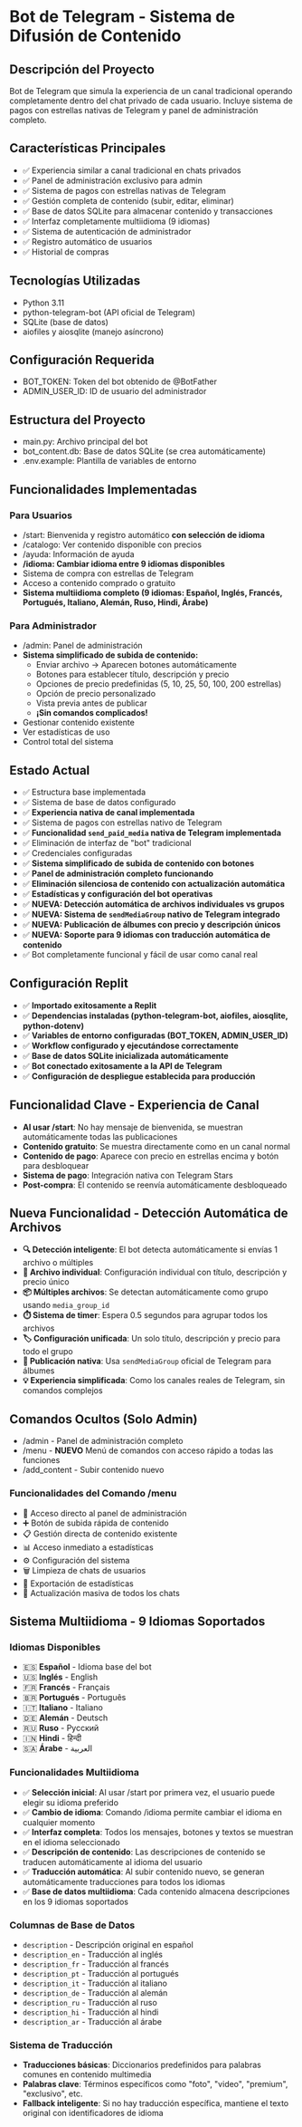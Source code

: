 # Bot de Telegram - Sistema de Difusión de Contenido

## Descripción del Proyecto
Bot de Telegram que simula la experiencia de un canal tradicional operando completamente dentro del chat privado de cada usuario. Incluye sistema de pagos con estrellas nativas de Telegram y panel de administración completo.

## Características Principales
- ✅ Experiencia similar a canal tradicional en chats privados
- ✅ Panel de administración exclusivo para admin
- ✅ Sistema de pagos con estrellas nativas de Telegram
- ✅ Gestión completa de contenido (subir, editar, eliminar)
- ✅ Base de datos SQLite para almacenar contenido y transacciones
- ✅ Interfaz completamente multiidioma (9 idiomas)
- ✅ Sistema de autenticación de administrador
- ✅ Registro automático de usuarios
- ✅ Historial de compras

## Tecnologías Utilizadas
- Python 3.11
- python-telegram-bot (API oficial de Telegram)
- SQLite (base de datos)
- aiofiles y aiosqlite (manejo asíncrono)

## Configuración Requerida
- BOT_TOKEN: Token del bot obtenido de @BotFather
- ADMIN_USER_ID: ID de usuario del administrador

## Estructura del Proyecto
- main.py: Archivo principal del bot
- bot_content.db: Base de datos SQLite (se crea automáticamente)
- .env.example: Plantilla de variables de entorno

## Funcionalidades Implementadas

### Para Usuarios
- /start: Bienvenida y registro automático **con selección de idioma**
- /catalogo: Ver contenido disponible con precios
- /ayuda: Información de ayuda
- **/idioma: Cambiar idioma entre 9 idiomas disponibles**
- Sistema de compra con estrellas de Telegram
- Acceso a contenido comprado o gratuito
- **Sistema multiidioma completo (9 idiomas: Español, Inglés, Francés, Portugués, Italiano, Alemán, Ruso, Hindi, Árabe)**

### Para Administrador
- /admin: Panel de administración
- **Sistema simplificado de subida de contenido:**
  - Enviar archivo → Aparecen botones automáticamente
  - Botones para establecer título, descripción y precio
  - Opciones de precio predefinidas (5, 10, 25, 50, 100, 200 estrellas)
  - Opción de precio personalizado
  - Vista previa antes de publicar
  - **¡Sin comandos complicados!**
- Gestionar contenido existente
- Ver estadísticas de uso
- Control total del sistema

## Estado Actual
- ✅ Estructura base implementada
- ✅ Sistema de base de datos configurado
- ✅ **Experiencia nativa de canal implementada**
- ✅ Sistema de pagos con estrellas nativo de Telegram
- ✅ **Funcionalidad `send_paid_media` nativa de Telegram implementada**
- ✅ Eliminación de interfaz de "bot" tradicional
- ✅ Credenciales configuradas
- ✅ **Sistema simplificado de subida de contenido con botones**
- ✅ **Panel de administración completo funcionando**
- ✅ **Eliminación silenciosa de contenido con actualización automática**
- ✅ **Estadísticas y configuración del bot operativas**
- ✅ **NUEVA: Detección automática de archivos individuales vs grupos**
- ✅ **NUEVA: Sistema de `sendMediaGroup` nativo de Telegram integrado**
- ✅ **NUEVA: Publicación de álbumes con precio y descripción únicos**
- ✅ **NUEVA: Soporte para 9 idiomas con traducción automática de contenido**
- ✅ Bot completamente funcional y fácil de usar como canal real

## Configuración Replit
- ✅ **Importado exitosamente a Replit**
- ✅ **Dependencias instaladas (python-telegram-bot, aiofiles, aiosqlite, python-dotenv)**
- ✅ **Variables de entorno configuradas (BOT_TOKEN, ADMIN_USER_ID)**
- ✅ **Workflow configurado y ejecutándose correctamente**
- ✅ **Base de datos SQLite inicializada automáticamente**
- ✅ **Bot conectado exitosamente a la API de Telegram**
- ✅ **Configuración de despliegue establecida para producción**

## Funcionalidad Clave - Experiencia de Canal
- **Al usar /start**: No hay mensaje de bienvenida, se muestran automáticamente todas las publicaciones
- **Contenido gratuito**: Se muestra directamente como en un canal normal
- **Contenido de pago**: Aparece con precio en estrellas encima y botón para desbloquear
- **Sistema de pago**: Integración nativa con Telegram Stars
- **Post-compra**: El contenido se reenvía automáticamente desbloqueado

## Nueva Funcionalidad - Detección Automática de Archivos
- **🔍 Detección inteligente**: El bot detecta automáticamente si envías 1 archivo o múltiples
- **📁 Archivo individual**: Configuración individual con título, descripción y precio único
- **📦 Múltiples archivos**: Se detectan automáticamente como grupo usando `media_group_id`
- **⏱️ Sistema de timer**: Espera 0.5 segundos para agrupar todos los archivos
- **🏷️ Configuración unificada**: Un solo título, descripción y precio para todo el grupo
- **📨 Publicación nativa**: Usa `sendMediaGroup` oficial de Telegram para álbumes
- **💡 Experiencia simplificada**: Como los canales reales de Telegram, sin comandos complejos

## Comandos Ocultos (Solo Admin)
- /admin - Panel de administración completo
- /menu - **NUEVO** Menú de comandos con acceso rápido a todas las funciones
- /add_content - Subir contenido nuevo

### Funcionalidades del Comando /menu
- 🔧 Acceso directo al panel de administración
- ➕ Botón de subida rápida de contenido
- 📋 Gestión directa de contenido existente
- 📊 Acceso inmediato a estadísticas
- ⚙️ Configuración del sistema
- 🗑️ Limpieza de chats de usuarios
- 📄 Exportación de estadísticas
- 🔄 Actualización masiva de todos los chats

## Sistema Multiidioma - 9 Idiomas Soportados

### Idiomas Disponibles
- 🇪🇸 **Español** - Idioma base del bot
- 🇺🇸 **Inglés** - English
- 🇫🇷 **Francés** - Français
- 🇧🇷 **Portugués** - Português  
- 🇮🇹 **Italiano** - Italiano
- 🇩🇪 **Alemán** - Deutsch
- 🇷🇺 **Ruso** - Русский
- 🇮🇳 **Hindi** - हिन्दी
- 🇸🇦 **Árabe** - العربية

### Funcionalidades Multiidioma
- ✅ **Selección inicial**: Al usar /start por primera vez, el usuario puede elegir su idioma preferido
- ✅ **Cambio de idioma**: Comando /idioma permite cambiar el idioma en cualquier momento
- ✅ **Interfaz completa**: Todos los mensajes, botones y textos se muestran en el idioma seleccionado
- ✅ **Descripción de contenido**: Las descripciones de contenido se traducen automáticamente al idioma del usuario
- ✅ **Traducción automática**: Al subir contenido nuevo, se generan automáticamente traducciones para todos los idiomas
- ✅ **Base de datos multiidioma**: Cada contenido almacena descripciones en los 9 idiomas soportados

### Columnas de Base de Datos
- `description` - Descripción original en español
- `description_en` - Traducción al inglés
- `description_fr` - Traducción al francés
- `description_pt` - Traducción al portugués
- `description_it` - Traducción al italiano
- `description_de` - Traducción al alemán
- `description_ru` - Traducción al ruso
- `description_hi` - Traducción al hindi
- `description_ar` - Traducción al árabe

### Sistema de Traducción
- **Traducciones básicas**: Diccionarios predefinidos para palabras comunes en contenido multimedia
- **Palabras clave**: Términos específicos como "foto", "video", "premium", "exclusivo", etc.
- **Fallback inteligente**: Si no hay traducción específica, mantiene el texto original con identificadores de idioma